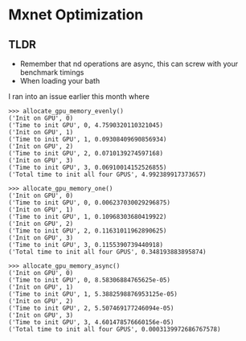 # Mxnet Optimization

## TLDR

- Remember that nd operations are async, this can screw with your benchmark timings
- When loading your bath

I ran into an issue earlier this month where

```
>>> allocate_gpu_memory_evenly()
('Init on GPU', 0)
('Time to init GPU', 0, 4.7590320110321045)
('Init on GPU', 1)
('Time to init GPU', 1, 0.09308409690856934)
('Init on GPU', 2)
('Time to init GPU', 2, 0.0710139274597168)
('Init on GPU', 3)
('Time to init GPU', 3, 0.06910014152526855)
('Total time to init all four GPUS', 4.992389917373657)
```

```
>>> allocate_gpu_memory_one()
('Init on GPU', 0)
('Time to init GPU', 0, 0.006237030029296875)
('Init on GPU', 1)
('Time to init GPU', 1, 0.10968303680419922)
('Init on GPU', 2)
('Time to init GPU', 2, 0.11631011962890625)
('Init on GPU', 3)
('Time to init GPU', 3, 0.1155390739440918)
('Total time to init all four GPUS', 0.348193883895874)
```

```
>>> allocate_gpu_memory_async()
('Init on GPU', 0)
('Time to init GPU', 0, 8.58306884765625e-05)
('Init on GPU', 1)
('Time to init GPU', 1, 5.3882598876953125e-05)
('Init on GPU', 2)
('Time to init GPU', 2, 5.507469177246094e-05)
('Init on GPU', 3)
('Time to init GPU', 3, 4.601478576660156e-05)
('Total time to init all four GPUS', 0.0003139972686767578)
```

